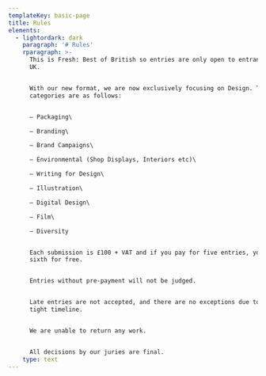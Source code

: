```yaml
---
templateKey: basic-page
title: Rules
elements:
  - lightordark: dark
    paragraph: '# Rules'
    rparagraph: >-
      This is Fresh: Best of British so entries are only open to entrants in the
      UK.


      With our new format, we are now exclusively focusing on Design. The
      categories are as follows:


      – Packaging\

      – Branding\

      – Brand Campaigns\

      – Environmental (Shop Displays, Interiors etc)\

      – Writing for Design\

      – Illustration\

      – Digital Design\

      – Film\

      – Diversity


      Each submission is £100 + VAT and if you pay for five entries, you get the
      sixth for free.


      Entries without pre-payment will not be judged.


      Late entries are not accepted, and there are no exceptions due to the
      tight timeline.


      We are unable to return any work.


      All decisions by our juries are final.
    type: text
---
```


